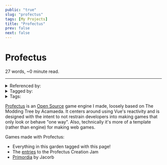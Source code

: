 ```yaml
---
public: "true"
slug: "profectus"
tags: [My Projects]
title: "Profectus"
prev: false
next: false
---
```

<script setup>
import { data } from '../../git.data.ts';
import { useData } from 'vitepress';
const pageData = useData();
</script>
<h1 class="p-name">Profectus</h1>
<p>27 words, ~0 minute read. <span v-html="data[`site/${pageData.page.value.relativePath}`]" /></p>
<hr/>

<details><summary>Referenced by:</summary><a href="/garden/advent-incremental/index.md">Advent Incremental</a><a href="/now/index">/now</a><a href="/garden/planar-pioneers/index.md">Planar Pioneers</a></details>

<details><summary>Tagged by:</summary><a href="/garden/advent-incremental/index.md">Advent Incremental</a><a href="/garden/kronos/index.md">Kronos</a><a href="/garden/planar-pioneers/index.md">Planar Pioneers</a></details>

<details><summary>Tags:</summary><a href="/garden/my-projects/index.md">My Projects</a></details>

[Profectus](https://moddingtree.com) is an [Open Source](/garden/open-source/index.md) game engine I made, loosely based on The Modding Tree by Acamaeda. It centers around using Vue's reactivity and is designed with the intent to not restrain developers into making games that only look or behave "one way". Also, technically it's more of a template (rather than engine) for making web games.

Games made with Profectus:
- Everything in this garden tagged with this page!
- The [entries](https://itch.io/jam/profectus-creation-jam/entries) to the Profectus Creation Jam
- [Primordia](https://jacorb90.me/Primordial-Tree/) by Jacorb
